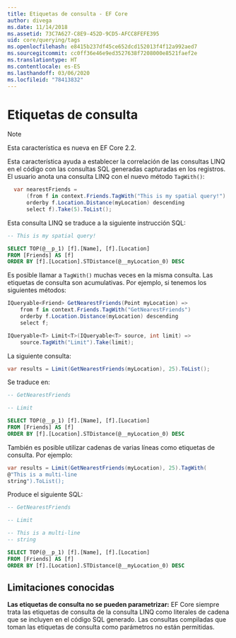 ```yaml
---
title: Etiquetas de consulta - EF Core
author: divega
ms.date: 11/14/2018
ms.assetid: 73C7A627-C8E9-452D-9CD5-AFCC8FEFE395
uid: core/querying/tags
ms.openlocfilehash: e8415b237df45ce652dcd152013f4f12a992aed7
ms.sourcegitcommit: cc0ff36e46e9ed3527638f7208000e8521faef2e
ms.translationtype: HT
ms.contentlocale: es-ES
ms.lasthandoff: 03/06/2020
ms.locfileid: "78413832"
---
```

# <a name="query-tags"></a>Etiquetas de consulta

> [!NOTE]
> Esta característica es nueva en EF Core 2.2.

Esta característica ayuda a establecer la correlación de las consultas LINQ en el código con las consultas SQL generadas capturadas en los registros.
El usuario anota una consulta LINQ con el nuevo método `TagWith()`:

``` csharp
  var nearestFriends =
      (from f in context.Friends.TagWith("This is my spatial query!")
      orderby f.Location.Distance(myLocation) descending
      select f).Take(5).ToList();
```

Esta consulta LINQ se traduce a la siguiente instrucción SQL:

``` sql
-- This is my spatial query!

SELECT TOP(@__p_1) [f].[Name], [f].[Location]
FROM [Friends] AS [f]
ORDER BY [f].[Location].STDistance(@__myLocation_0) DESC
```

Es posible llamar a `TagWith()` muchas veces en la misma consulta.
Las etiquetas de consulta son acumulativas.
Por ejemplo, si tenemos los siguientes métodos:

``` csharp
IQueryable<Friend> GetNearestFriends(Point myLocation) =>
    from f in context.Friends.TagWith("GetNearestFriends")
    orderby f.Location.Distance(myLocation) descending
    select f;

IQueryable<T> Limit<T>(IQueryable<T> source, int limit) =>
    source.TagWith("Limit").Take(limit);
```

La siguiente consulta:

``` csharp
var results = Limit(GetNearestFriends(myLocation), 25).ToList();
```

Se traduce en:

``` sql
-- GetNearestFriends

-- Limit

SELECT TOP(@__p_1) [f].[Name], [f].[Location]
FROM [Friends] AS [f]
ORDER BY [f].[Location].STDistance(@__myLocation_0) DESC
```

También es posible utilizar cadenas de varias líneas como etiquetas de consulta.
Por ejemplo:

``` csharp
var results = Limit(GetNearestFriends(myLocation), 25).TagWith(
@"This is a multi-line
string").ToList();
```

Produce el siguiente SQL:

``` sql
-- GetNearestFriends

-- Limit

-- This is a multi-line
-- string

SELECT TOP(@__p_1) [f].[Name], [f].[Location]
FROM [Friends] AS [f]
ORDER BY [f].[Location].STDistance(@__myLocation_0) DESC
```

## <a name="known-limitations"></a>Limitaciones conocidas

**Las etiquetas de consulta no se pueden parametrizar:** EF Core siempre trata las etiquetas de consulta de la consulta LINQ como literales de cadena que se incluyen en el código SQL generado.
Las consultas compiladas que toman las etiquetas de consulta como parámetros no están permitidas.
